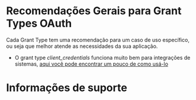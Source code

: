 # Recomendações Gerais para Grant Types OAuth

Cada Grant Type tem uma recomendação para um caso de uso específico, ou seja que melhor atende
as necessidades da sua aplicação.

- O grant type _client_credentials_ funciona muito bem para integrações de sistemas, [aqui você pode 
encontrar um pouco de como usá-lo](oauth_recomendacao_client_credentials.md)

 


# Informações de suporte

